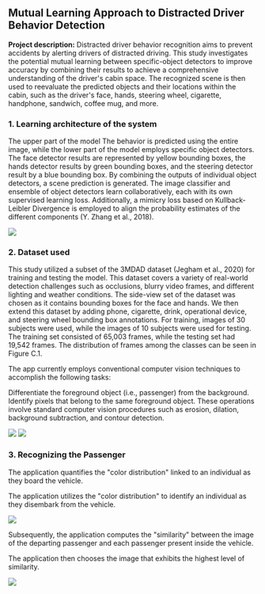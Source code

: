 ## Mutual Learning Approach to Distracted Driver Behavior Detection

**Project description:** Distracted driver behavior recognition aims to prevent accidents by alerting drivers of distracted driving. This study investigates the potential mutual learning between specific-object detectors to improve accuracy by combining their results to achieve a comprehensive understanding of the driver's cabin space. The recognized scene is then used to reevaluate the predicted objects and their locations within the cabin, such as the driver's face, hands, steering wheel, cigarette, handphone, sandwich, coffee mug, and more.

### 1. Learning architecture of the system

The upper part of the model
The behavior is predicted using the entire image, while the lower part of the model employs specific object detectors. The face detector results are represented by yellow bounding boxes, the hands detector results by green bounding boxes, and the steering detector result by a blue bounding box. By combining the outputs of individual object detectors, a scene prediction is generated. The image classifier and ensemble of object detectors learn collaboratively, each with its own supervised learning loss. Additionally, a mimicry loss based on Kullback-Leibler Divergence is employed to align the probability estimates of the different components (Y. Zhang et al., 2018).

<img src="images/cv/project_2/interface.png?raw=true"/>

### 2. Dataset used

This study utilized a subset of the 3MDAD dataset (Jegham et al., 2020) for training and testing the model. This dataset covers a variety of real-world detection challenges such as occlusions, blurry video frames, and different lighting and weather conditions. The side-view set of the dataset was chosen as it contains bounding boxes for the face and hands. We then extend this dataset by adding phone, cigarette, drink, operational device, and steering wheel bounding box annotations. For training, images of 30 subjects were used, while the images of 10 subjects were used for testing. The training set consisted of 65,003 frames, while the testing set had 19,542 frames. The distribution of frames among the classes can be seen in Figure C.1.

The app currently employs conventional computer vision techniques to accomplish the following tasks:

Differentiate the foreground object (i.e., passenger) from the background.
Identify pixels that belong to the same foreground object.
These operations involve standard computer vision procedures such as erosion, dilation, background subtraction, and contour detection.

<img src="images/cv/project_2/detecting_passenger_1.gif?raw=true"/>
<img src="images/cv/project_2/detecting_passenger_2.gif?raw=true"/>

### 3. Recognizing the Passenger

The application quantifies the "color distribution" linked to an individual as they board the vehicle.

The application utilizes the "color distribution" to identify an individual as they disembark from the vehicle.

<img src="images/cv/project_2/recognizing_the_passenger_1.png?raw=true"/>

Subsequently, the application computes the "similarity" between the image of the departing passenger and each passenger present inside the vehicle.

The application then chooses the image that exhibits the highest level of similarity.

<img src="images/cv/project_2/recognizing_the_passenger_2.png?raw=true"/>
